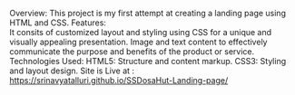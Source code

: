 Overview:
         This project is my first attempt at creating a landing page using HTML and CSS.
Features:         
         It consits of customized layout and styling using CSS for a unique and visually appealing presentation.
         Image and text content to effectively communicate the purpose and benefits of the product or service.
Technologies Used:
         HTML5: Structure and content markup.
         CSS3: Styling and layout design.
Site is Live at : https://srinavyatalluri.github.io/SSDosaHut-Landing-page/  
